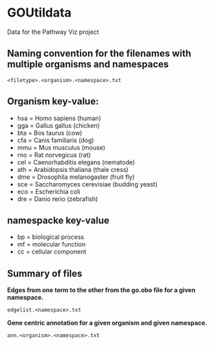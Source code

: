 # GOUtildata
Data for the Pathway Viz project

## Naming convention for the filenames with multiple organisms and namespaces
```
<filetype>.<organism>.<namespace>.txt
```
## Organism key-value:
* hsa = Homo sapiens (human)
* gga = Gallus gallus (chicken)
* bta = Bos taurus (cow)
* cfa = Canis familiaris (dog)
* mmu = Mus musculus (mouse)
* rno = Rat norvegicus (rat)
* cel = Caenorhabditis elegans (nematode)
* ath = Arabidopsis thaliana (thale cress)
* dme = Drosophila melanogaster (fruit fly)
* sce = Saccharomyces cerevisiae (budding yeast)
* eco = Escherichia coli
* dre = Danio rerio (zebrafish)

## namespacke key-value
* bp = biological process
* mf = molecular function
* cc = cellular component

## Summary of files

**Edges from one term to the other from the go.obo file for a given namespace.**
```
edgelist.<namespace>.txt
```

**Gene centric annotation for a given organism and given namespace.**
```
ann.<organism>.<namespace>.txt
```


